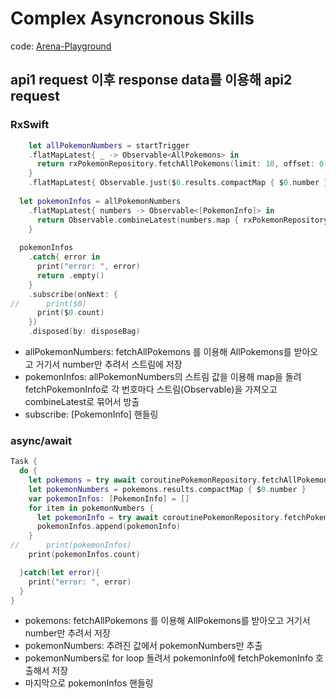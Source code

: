 # Complex Asyncronous Skills

code: [Arena-Playground](./Arena-Playground)

## api1 request 이후 response data를 이용해 api2 request

### RxSwift

```swift
	let allPokemonNumbers = startTrigger
    .flatMapLatest{ _ -> Observable<AllPokemons> in
      return rxPokemonRepository.fetchAllPokemons(limit: 10, offset: 0)
    }
    .flatMapLatest{ Observable.just($0.results.compactMap { $0.number } ) }
  
  let pokemonInfos = allPokemonNumbers
    .flatMapLatest{ numbers -> Observable<[PokemonInfo]> in
      return Observable.combineLatest(numbers.map { rxPokemonRepository.fetchPokemonInfo(pokemonNumber: $0) })
    }
  
  pokemonInfos
    .catch{ error in
      print("error: ", error)
      return .empty()
    }
    .subscribe(onNext: {
//      print($0)
      print($0.count)
    })
    .disposed(by: disposeBag)
```

* allPokemonNumbers: fetchAllPokemons 를 이용해 AllPokemons를 받아오고 거기서 number만 추려서 스트림에 저장
* pokemonInfos: allPokemonNumbers의 스트림 값을 이용해 map을 돌려 fetchPokemonInfo로 각 번호마다 스트림(Observable)을 가져오고 combineLatest로 묶어서 방출
* subscribe: [PokemonInfo] 핸들링

### async/await

```swift
Task {
  do {
    let pokemons = try await coroutinePokemonRepository.fetchAllPokemons(limit: 10, offset: 0)
    let pokemonNumbers = pokemons.results.compactMap { $0.number }
    var pokemonInfos: [PokemonInfo] = []
    for item in pokemonNumbers {
      let pokemonInfo = try await coroutinePokemonRepository.fetchPokemonInfo(pokemonNumber: item)
      pokemonInfos.append(pokemonInfo)
    }
//      print(pokemonInfos)
    print(pokemonInfos.count)

  }catch(let error){
    print("error: ", error)
  }
}
```

* pokemons: fetchAllPokemons 를 이용해 AllPokemons를 받아오고 거기서 number만 추려서 저장
* pokemonNumbers: 추려진 값에서 pokemonNumbers만 추출
* pokemonNumbers로 for loop 돌려서 pokemonInfo에 fetchPokemonInfo 호출해서 저장
* 마지막으로 pokemonInfos 핸들링

